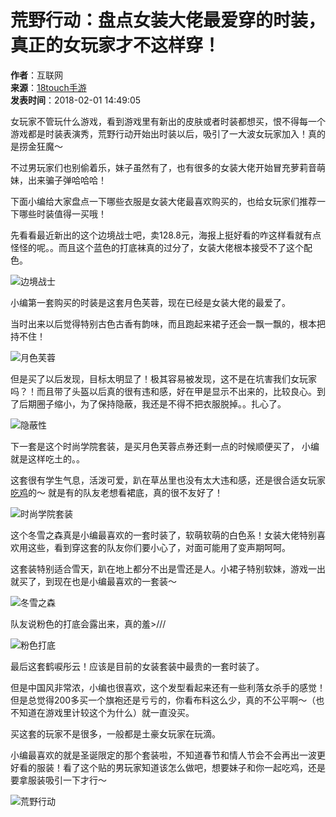 # 荒野行动：盘点女装大佬最爱穿的时装，真正的女玩家才不这样穿！

**作者**：互联网  
**来源**：[18touch手游](https://www.9game.cn/news/)  
**发表时间**：2018-02-01 14:49:05  

女玩家不管玩什么游戏，看到游戏里有新出的皮肤或者时装都想买，恨不得每一个游戏都是时装表演秀，荒野行动开始出时装以后，吸引了一大波女玩家加入！真的是捞金狂魔～

不过男玩家们也别偷着乐，妹子虽然有了，也有很多的女装大佬开始冒充萝莉音萌妹，出来骗子弹哈哈哈！

下面小编给大家盘点一下哪些衣服是女装大佬最喜欢购买的，也给女玩家们推荐一下哪些时装值得一买哦！

先看看最近新出的这个边境战士吧，卖128.8元，海报上挺好看的咋这样看就有点怪怪的呢。。而且这个蓝色的打底袜真的过分了，女装大佬根本接受不了这个配色。

![边境战士](https://image.9game.cn/2018/2/1/19381703.jpg)

小编第一套购买的时装是这套月色芙蓉，现在已经是女装大佬的最爱了。

当时出来以后觉得特别古色古香有韵味，而且跑起来裙子还会一飘一飘的，根本把持不住！

![月色芙蓉](https://image.9game.cn/2018/2/1/19381711.jpg)

但是买了以后发现，目标太明显了！极其容易被发现，这不是在坑害我们女玩家吗？！而且带了头盔以后真的很有违和感，好在甲是显示不出来的，比较良心。到了后期圈子缩小，为了保持隐蔽，我还是不得不把衣服脱掉。。扎心了。

![隐蔽性](https://image.9game.cn/2018/2/1/19381719.jpg)

下一套是这个时尚学院套装，是买月色芙蓉点券还剩一点的时候顺便买了， 小编就是这样吃土的。。

这套很有学生气息，活泼可爱，趴在草丛里也没有太大违和感，还是很合适女玩家[吃鸡](https://www.9game.cn/topic/chiji/)的～ 就是有的队友老想看裙底，真的很不友好了！

![时尚学院套装](https://image.9game.cn/2018/2/1/19381726.jpg)

这个冬雪之森真是小编最喜欢的一套时装了，软萌软萌的白色系！女装大佬特别喜欢用这些，看到穿这套的队友你们要小心了，对面可能用了变声期呵呵。

这套装特别适合雪天，趴在地上都分不出是雪还是人。小裙子特别软妹，游戏一出就买了，到现在也是小编最喜欢的一套装～

![冬雪之森](https://image.9game.cn/2018/2/1/19381739.jpg)

队友说粉色的打底会露出来，真的羞>///

![粉色打底](https://image.9game.cn/2018/2/1/19381748.jpg)

最后这套鹤唳彤云！应该是目前的女装套装中最贵的一套时装了。

但是中国风非常浓，小编也很喜欢，这个发型看起来还有一些利落女杀手的感觉！ 但是总觉得200多买一个旗袍还是亏亏的，你看布料这么少，真的不公平啊～（也不知道在游戏里计较这个为什么）就一直没买。

买这套的玩家不是很多，一般都是土豪女玩家在玩滴。

小编最喜欢的就是圣诞限定的那个套装啦，不知道春节和情人节会不会再出一波更好看的服装！看了这个贴的男玩家知道该怎么做吧，想要妹子和你一起吃鸡，还是要拿服装吸引一下才行～

![荒野行动](https://media.9game.cn/gamebase/2024/10/24/63ec374292f2841e713d361441d73337.png?x-oss-process=image/resize,w_120,m_lfit)